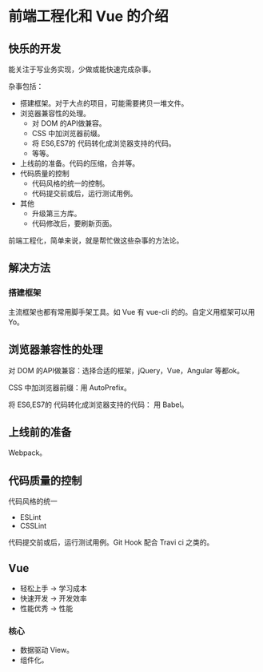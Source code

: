 # 前端工程化和 Vue 的介绍
## 快乐的开发
能关注于写业务实现，少做或能快速完成杂事。

杂事包括：
* 搭建框架。对于大点的项目，可能需要拷贝一堆文件。
* 浏览器兼容性的处理。
  * 对 DOM 的API做兼容。
  * CSS 中加浏览器前缀。
  * 将 ES6,ES7的 代码转化成浏览器支持的代码。
  * 等等。
* 上线前的准备。代码的压缩，合并等。
* 代码质量的控制
  * 代码风格的统一的控制。
  * 代码提交前或后，运行测试用例。
* 其他
  * 升级第三方库。
  * 代码修改后，要刷新页面。

前端工程化，简单来说，就是帮忙做这些杂事的方法论。

## 解决方法
### 搭建框架
主流框架也都有常用脚手架工具。如 Vue 有 vue-cli 的的。自定义用框架可以用 Yo。 

## 浏览器兼容性的处理
对 DOM 的API做兼容：选择合适的框架，jQuery，Vue，Angular 等都ok。

CSS 中加浏览器前缀：用 AutoPrefix。

将 ES6,ES7的 代码转化成浏览器支持的代码： 用 Babel。

## 上线前的准备
Webpack。

## 代码质量的控制
代码风格的统一
* ESLint
* CSSLint

代码提交前或后，运行测试用例。Git Hook 配合 Travi ci 之类的。

## Vue
* 轻松上手 -> 学习成本
* 快速开发 -> 开发效率
* 性能优秀 -> 性能

### 核心
* 数据驱动 View。
* 组件化。

